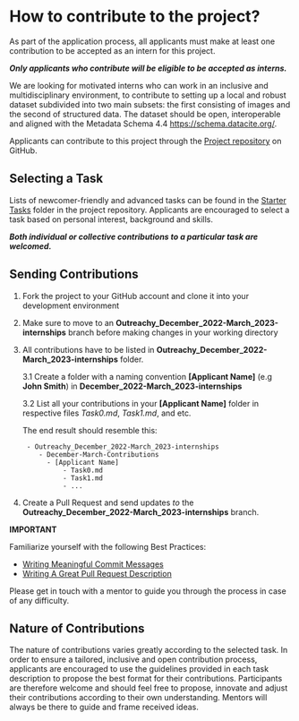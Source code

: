 # How to contribute to the project?

As part of the application process, all applicants must make at least one contribution to be accepted as an intern for this project.

 **_Only applicants who contribute will be eligible to be accepted as interns._**
 
 
We are looking for motivated interns who can work in an inclusive and multidisciplinary environment, to contribute to setting up a local and robust dataset subdivided into two main subsets: the first consisting of images and the second of structured data. The dataset should be open, interoperable and aligned with the Metadata Schema 4.4 https://schema.datacite.org/.

Applicants can contribute to this project through the [Project repository](https://github.com/Mboalab/Outreachy_December_2022-March_2023-Internships-Typhoid-diagnostics-Project) on GitHub. 

## Selecting a Task

Lists of newcomer-friendly and advanced tasks can be found in the [Starter Tasks](https://github.com/Mboalab/Outreachy_December_2022-March_2023-Internships-Typhoid-diagnostics-Project/tree/main/Tasks/Starter%20tasks) folder in the project repository. 
Applicants are encouraged to select a task based on personal interest, background and skills.

_**Both individual or collective contributions to a particular task are welcomed.**_

## Sending Contributions

1. Fork the project to your GitHub account and clone it into your development environment
2. Make sure to move to an **Outreachy_December_2022-March_2023-internships** branch before making changes in your working directory
3. All contributions have to be listed in **Outreachy_December_2022-March_2023-internships** folder.

    3.1 Create a folder with a naming convention **[Applicant Name]** (e.g **John Smith**) in **December_2022-March_2023-internships**

    3.2 List all your contributions in your **[Applicant Name]** folder in respective files *Task0.md*, *Task1.md*, and etc.

    The end result should resemble this:

        - Outreachy_December_2022-March_2023-internships
           - December-March-Contributions
             - [Applicant Name]
                 - Task0.md
                 - Task1.md
                 - ...

4. Create a Pull Request and send updates *to* the **Outreachy_December_2022-March_2023-internships** branch.

**IMPORTANT**

Familiarize yourself with the following Best Practices:

- [Writing Meaningful Commit Messages](https://reflectoring.io/meaningful-commit-messages/)
- [Writing A Great Pull Request Description](https://www.pullrequest.com/blog/writing-a-great-pull-request-description/)

Please get in touch with a mentor to guide you through the process in case of any difficulty.

## Nature of Contributions
The nature of contributions varies greatly according to the selected task. 
In order to ensure a tailored, inclusive and open contribution process, 
applicants are encouraged to use the guidelines provided in each task description to propose
the best format for their contributions. Participants are therefore welcome and should feel free to propose, 
innovate and adjust their contributions according to their own understanding. Mentors will always be there to guide and frame received ideas.
